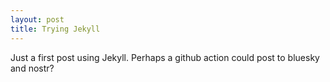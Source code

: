 ```yaml
---
layout: post
title: Trying Jekyll
---
```

Just a first post using Jekyll. Perhaps a github action could post to bluesky and nostr?